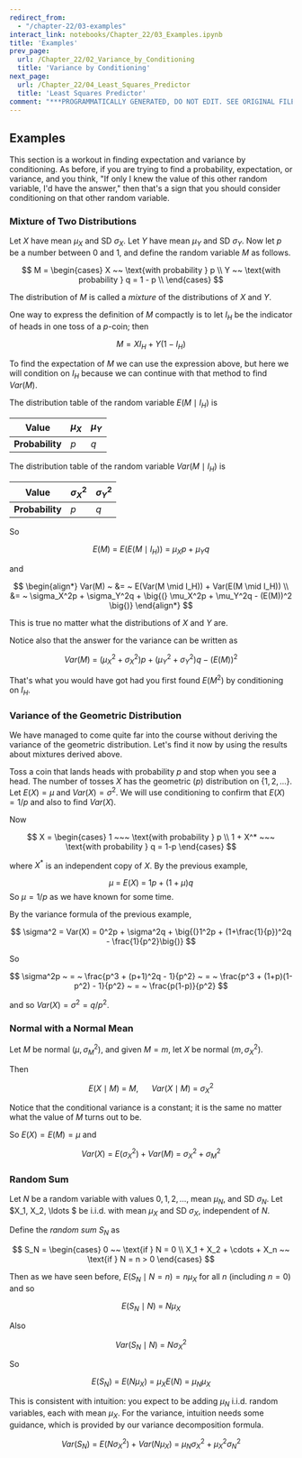 ```yaml
---
redirect_from:
  - "/chapter-22/03-examples"
interact_link: notebooks/Chapter_22/03_Examples.ipynb
title: 'Examples'
prev_page:
  url: /Chapter_22/02_Variance_by_Conditioning
  title: 'Variance by Conditioning'
next_page:
  url: /Chapter_22/04_Least_Squares_Predictor
  title: 'Least Squares Predictor'
comment: "***PROGRAMMATICALLY GENERATED, DO NOT EDIT. SEE ORIGINAL FILES IN /notebooks***"
---
```


## Examples

This section is a workout in finding expectation and variance by conditioning. As before, if you are trying to find a probability, expectation, or variance, and you think, "If only I knew the value of this other random variable, I'd have the answer," then that's a sign that you should consider conditioning on that other random variable.

### Mixture of Two Distributions
Let $X$ have mean $\mu_X$ and SD $\sigma_X$. Let $Y$ have mean $\mu_Y$ and SD $\sigma_Y$. Now let $p$ be a number between 0 and 1, and define the random variable $M$ as follows.

$$
M = 
\begin{cases}
X ~~ \text{with probability } p \\
Y ~~ \text{with probability } q = 1 - p \\
\end{cases}
$$

The distribution of $M$ is called a *mixture* of the distributions of $X$ and $Y$.

One way to express the definition of $M$ compactly is to let $I_H$ be the indicator of heads in one toss of a $p$-coin; then

$$
M = XI_H + Y(1 - I_H)
$$

To find the expectation of $M$ we can use the expression above, but here we will condition on $I_H$ because we can continue with that method to find $Var(M)$. 

The distribution table of the random variable $E(M \mid I_H)$ is

|**Value**| $\mu_X$ | $\mu_Y$|
|---------|---------|--------|
|**Probability**| $p$ | $q$ |

The distribution table of the random variable $Var(M \mid I_H)$ is

|**Value**| $\sigma_X^2$ | $\sigma_Y^2$|
|---------|---------|--------|
|**Probability**| $p$ | $q$ |

So

$$
E(M) ~ = ~ E(E(M \mid I_H)) ~ = ~ \mu_Xp + \mu_Yq
$$

and

$$
\begin{align*}
Var(M) ~ &= ~ E(Var(M \mid I_H)) + Var(E(M \mid I_H)) \\
&= ~ \sigma_X^2p + \sigma_Y^2q + \big{(} \mu_X^2p + \mu_Y^2q - (E(M))^2 \big{)}
\end{align*}
$$

This is true no matter what the distributions of $X$ and $Y$ are.

Notice also that the answer for the variance can be written as

$$
Var(M) ~ = ~ (\mu_X^2 + \sigma_X^2)p + (\mu_Y^2 + \sigma_Y^2)q - (E(M))^2
$$

That's what you would have got had you first found $E(M^2)$ by conditioning on $I_H$.

### Variance of the Geometric Distribution
We have managed to come quite far into the course without deriving the variance of the geometric distribution. Let's find it now by using the results about mixtures derived above.

Toss a coin that lands heads with probability $p$ and stop when you see a head. The number of tosses $X$ has the geometric $(p)$ distribution on $\{ 1, 2, \ldots \}$. Let $E(X) = \mu$ and $Var(X) = \sigma^2$. We will use conditioning to confirm that $E(X) = 1/p$ and also to find $Var(X)$.

Now

$$
X = 
\begin{cases} 
1 ~~~ \text{with probability } p \\
1 + X^* ~~~ \text{with probability } q = 1-p
\end{cases}
$$

where $X^*$ is an independent copy of $X$. By the previous example,

$$
\mu ~ = ~ E(X) ~ = ~ 1p + (1+\mu)q
$$
So $\mu = 1/p$ as we have known for some time.

By the variance formula of the previous example,

$$
\sigma^2 = Var(X) = 0^2p + \sigma^2q + \big{(}1^2p + (1+\frac{1}{p})^2q - \frac{1}{p^2}\big{)}
$$

So

$$
\sigma^2p ~ = ~ \frac{p^3 + (p+1)^2q - 1}{p^2} ~ = ~ \frac{p^3 + (1+p)(1-p^2) - 1}{p^2}
~ = ~ \frac{p(1-p)}{p^2}
$$

and so $Var(X) = \sigma^2 = q/p^2$.

### Normal with a Normal Mean
Let $M$ be normal $(\mu, \sigma_M^2)$, and given $M = m$, let $X$ be normal $(m, \sigma_X^2)$.

Then

$$
E(X \mid M) ~ = ~ M, ~~~~~~ Var(X \mid M) ~ = ~ \sigma_X^2
$$

Notice that the conditional variance is a constant; it is the same no matter what the value of $M$ turns out to be.

So $E(X) = E(M) = \mu$ and 

$$
Var(X) ~ = ~ E(\sigma_X^2) + Var(M) ~ = ~ \sigma_X^2 + \sigma_M^2
$$

### Random Sum
Let $N$ be a random variable with values $0, 1, 2, \ldots$, mean $\mu_N$, and SD $\sigma_N$. Let $X_1, X_2, \ldots $ be i.i.d. with mean $\mu_X$ and SD $\sigma_X$, independent of $N$. 

Define the *random sum* $S_N$ as

$$
S_N = 
\begin{cases}
0 ~~ \text{if } N = 0 \\
X_1 + X_2 + \cdots + X_n ~~ \text{if } N = n > 0
\end{cases}
$$

Then as we have seen before, $E(S_N \mid N = n) = n\mu_X$ for all $n$ (including $n = 0$) and so

$$
E(S_N \mid N) ~ = ~ N\mu_X
$$

Also

$$
Var(S_N \mid N) ~ = ~ N\sigma_X^2
$$

So 

$$
E(S_N) ~ = ~ E(N\mu_X) ~ = ~ \mu_XE(N) ~ = ~ \mu_N\mu_X
$$

This is consistent with intuition: you expect to be adding $\mu_N$ i.i.d. random variables, each with mean $\mu_X$. For the variance, intuition needs some guidance, which is provided by our variance decomposition formula.

$$
Var(S_N) ~ = ~ E(N\sigma_X^2) + Var(N\mu_X) ~ = ~ \mu_N\sigma_X^2 + \mu_X^2\sigma_N^2
$$
